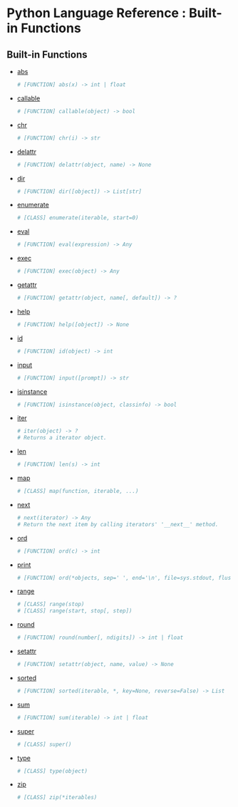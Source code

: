 Python Language Reference : Built-in Functions
==============================================

Built-in Functions
------------------

- [abs](https://docs.python.org/3/library/functions.html#abs)
    ```python
    # [FUNCTION] abs(x) -> int | float
    ```
- [callable](https://docs.python.org/3/library/functions.html#callable)
    ```python
    # [FUNCTION] callable(object) -> bool
    ```
- [chr](https://docs.python.org/3/library/functions.html#chr)
    ```python
    # [FUNCTION] chr(i) -> str
    ```
- [delattr](https://docs.python.org/3/library/functions.html#delattr)
    ```python
    # [FUNCTION] delattr(object, name) -> None
    ```
- [dir](https://docs.python.org/3/library/functions.html#dir)
    ```python
    # [FUNCTION] dir([object]) -> List[str]
    ```
- [enumerate](https://docs.python.org/3/library/functions.html#enumerate)
    ```python
    # [CLASS] enumerate(iterable, start=0)
    ```
- [eval](https://docs.python.org/3/library/functions.html#eval)
    ```python
    # [FUNCTION] eval(expression) -> Any
    ```
- [exec](https://docs.python.org/3/library/functions.html#exec)
    ```python
    # [FUNCTION] exec(object) -> Any
    ```
- [getattr](https://docs.python.org/3/library/functions.html#getattr)
    ```python
    # [FUNCTION] getattr(object, name[, default]) -> ?
    ```
- [help](https://docs.python.org/3/library/functions.html#help)
    ```python
    # [FUNCTION] help([object]) -> None
    ```
- [id](https://docs.python.org/3/library/functions.html#id)
    ```python
    # [FUNCTION] id(object) -> int
    ```
- [input](https://docs.python.org/3/library/functions.html#input)
    ```python
    # [FUNCTION] input([prompt]) -> str
    ```
- [isinstance](https://docs.python.org/3/library/functions.html#isinstance)
    ```python
    # [FUNCTION] isinstance(object, classinfo) -> bool
    ```
- [iter](https://docs.python.org/3/library/functions.html#iter)
    ```python
    # iter(object) -> ?
    # Returns a iterator object.
    ```
- [len](https://docs.python.org/3/library/functions.html#len)
    ```python
    # [FUNCTION] len(s) -> int
    ```
- [map](https://docs.python.org/3/library/functions.html#map)
    ```python
    # [CLASS] map(function, iterable, ...)
    ```
- [next](https://docs.python.org/3/library/functions.html#next)
    ```python
    # next(iterator) -> Any
    # Return the next item by calling iterators' '__next__' method.
    ```
- [ord](https://docs.python.org/3/library/functions.html#ord)
    ```python
    # [FUNCTION] ord(c) -> int
    ```
- [print](https://docs.python.org/3/library/functions.html#print)
    ```python
    # [FUNCTION] ord(*objects, sep=' ', end='\n', file=sys.stdout, flush=False) -> None
    ```
- [range](https://docs.python.org/3/library/functions.html#func-range)
    ```python
    # [CLASS] range(stop)
    # [CLASS] range(start, stop[, step])
    ```
- [round](https://docs.python.org/3/library/functions.html#round)
    ```python
    # [FUNCTION] round(number[, ndigits]) -> int | float
    ```
- [setattr](https://docs.python.org/3/library/functions.html#setattr)
    ```python
    # [FUNCTION] setattr(object, name, value) -> None
    ```
- [sorted](https://docs.python.org/3/library/functions.html#sorted)
    ```python
    # [FUNCTION] sorted(iterable, *, key=None, reverse=False) -> List
    ```
- [sum](https://docs.python.org/3/library/functions.html#sum)
    ```python
    # [FUNCTION] sum(iterable) -> int | float
    ```
- [super](https://docs.python.org/3/library/functions.html#super)
    ```python
    # [CLASS] super()
    ```
- [type](https://docs.python.org/3/library/functions.html#type)
    ```python
    # [CLASS] type(object)
    ```
- [zip](https://docs.python.org/3/library/functions.html#zip)
    ```python
    # [CLASS] zip(*iterables) 
    ```
